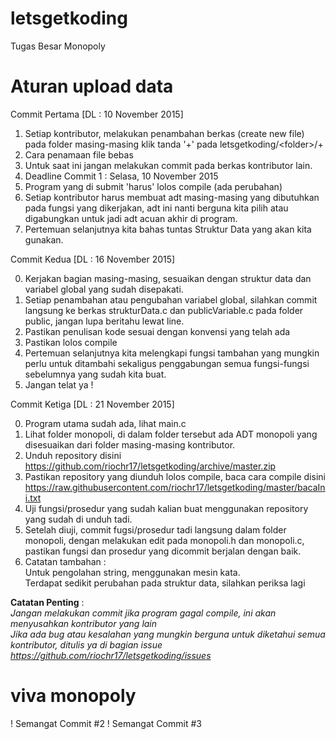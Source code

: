 # letsgetkoding
Tugas Besar Monopoly

# Aturan upload data

Commit Pertama [DL : 10 November 2015]

1. Setiap kontributor, melakukan penambahan berkas (create new file) pada folder masing-masing klik tanda '+' pada letsgetkoding/\<folder\>/+
2. Cara penamaan file bebas
3. Untuk saat ini jangan melakukan commit pada berkas kontributor lain.
4. Deadline Commit 1 : Selasa, 10 November 2015
5. Program yang di submit 'harus' lolos compile (ada perubahan)
6. Setiap kontributor harus membuat adt masing-masing yang dibutuhkan pada fungsi yang dikerjakan, adt ini nanti berguna kita pilih atau digabungkan untuk jadi adt acuan akhir di program.
7. Pertemuan selanjutnya kita bahas tuntas Struktur Data yang akan kita gunakan.


Commit Kedua [DL : 16 November 2015]

0. Kerjakan bagian masing-masing, sesuaikan dengan struktur data dan variabel global yang sudah disepakati.
1. Setiap penambahan atau pengubahan variabel global, silahkan commit langsung ke berkas strukturData.c dan publicVariable.c pada folder public, jangan lupa beritahu lewat line.
2. Pastikan penulisan kode sesuai dengan konvensi yang telah ada
3. Pastikan lolos compile
4. Pertemuan selanjutnya kita melengkapi fungsi tambahan yang mungkin perlu untuk ditambahi sekaligus penggabungan semua fungsi-fungsi sebelumnya yang sudah kita buat.
5. Jangan telat ya !


Commit Ketiga [DL : 21 November 2015]

0. Program utama sudah ada, lihat main.c
1. Lihat folder monopoli, di dalam folder tersebut ada ADT monopoli yang disesuaikan dari folder masing-masing kontributor.
2. Unduh repository disini https://github.com/riochr17/letsgetkoding/archive/master.zip
3. Pastikan repository yang diunduh lolos compile, baca cara compile disini https://raw.githubusercontent.com/riochr17/letsgetkoding/master/bacaIni.txt
4. Uji fungsi/prosedur yang sudah kalian buat menggunakan repository yang sudah di unduh tadi.
5. Setelah diuji, commit fugsi/prosedur tadi langsung dalam folder monopoli, dengan melakukan edit pada monopoli.h dan monopoli.c, pastikan fungsi dan prosedur yang dicommit berjalan dengan baik.
6. Catatan tambahan : <br>
      Untuk pengolahan string, menggunakan mesin kata.<br>
      Terdapat sedikit perubahan pada struktur data, silahkan periksa lagi
      

<b>Catatan Penting</b> : <br>
      <i>Jangan melakukan commit jika program gagal compile, ini akan menyusahkan kontributor yang lain</i><br>
      <i>Jika ada bug atau kesalahan yang mungkin berguna untuk diketahui semua kontributor, ditulis ya di bagian issue https://github.com/riochr17/letsgetkoding/issues</i>


# viva monopoly
! Semangat Commit \#2
! Semangat Commit \#3
